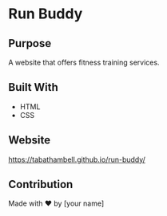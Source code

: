 # Run Buddy

## Purpose
A website that offers fitness training services.

## Built With
* HTML
* CSS

## Website
https://tabathambell.github.io/run-buddy/

## Contribution
Made with ❤️ by [your name]
